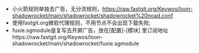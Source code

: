 - 小火箭规则单独去广告，无分流规则，https://raw.fastgit.org/Keywos/loon-shadowrocket/main/shadowrocket/shadowrocket%20noad.conf
- 使用fastgit.org微软代理规则，不用节点不会出现下载失败;
- fuxie.sgmodule是复写去开屏广告，放在[配置]-[模块] 里订阅地址https://raw.fastgit.org/Keywos/loon-shadowrocket/main/shadowrocket/fuxie.sgmodule
